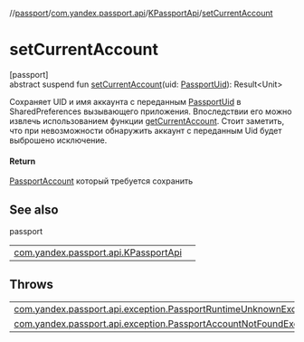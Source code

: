 //[passport](../../../index.md)/[com.yandex.passport.api](../index.md)/[KPassportApi](index.md)/[setCurrentAccount](set-current-account.md)

# setCurrentAccount

[passport]\
abstract suspend fun [setCurrentAccount](set-current-account.md)(uid: [PassportUid](../-passport-uid/index.md)): Result&lt;Unit&gt;

Сохраняет UID и имя аккаунта с переданным [PassportUid](../-passport-uid/index.md) в SharedPreferences вызывающего приложения. Впоследствии его можно извлечь использованием функции [getCurrentAccount](get-current-account.md). Стоит заметить, что при невозможности обнаружить аккаунт с переданным Uid будет выброшено исключение.

#### Return

[PassportAccount](../-passport-account/index.md) который требуется сохранить

## See also

passport

| | |
|---|---|
| [com.yandex.passport.api.KPassportApi](get-current-account.md) |  |

## Throws

| | |
|---|---|
| [com.yandex.passport.api.exception.PassportRuntimeUnknownException](../../com.yandex.passport.api.exception/-passport-runtime-unknown-exception/index.md) |  |
| [com.yandex.passport.api.exception.PassportAccountNotFoundException](../../com.yandex.passport.api.exception/-passport-account-not-found-exception/index.md) |  |
